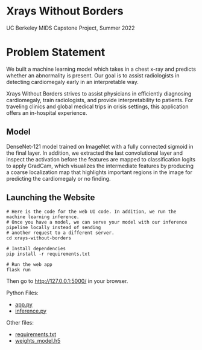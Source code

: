 # Xrays Without Borders
UC Berkeley MIDS Capstone Project, Summer 2022

# Problem Statement
We built a machine learning model which takes in a chest x-ray and predicts whether an abnormality is present. Our goal is to assist radiologists in detecting cardiomegaly early in an interpretable way.

Xrays Without Borders strives to assist physicians in efficiently diagnosing cardiomegaly, train radiologists, and provide interpretability to patients. For traveling clinics and global medical trips in crisis settings, this application offers an in-hospital experience.

## Model
DenseNet-121 model trained on ImageNet with a fully connected sigmoid in the final layer. In addition, we extracted the last convolutional layer and inspect the activation before the features are mapped to classification logits to apply GradCam, which visualizes the intermediate features by producing a coarse localization map that highlights important regions in the image for predicting the cardiomegaly or no finding.

## Launching the Website

```
# Here is the code for the web UI code. In addition, we run the machine learning inference.
# Once you have a model, we can serve your model with our inference pipeline locally instead of sending 
# another request to a different server.
cd xrays-without-borders

# Install dependencies
pip install -r requirements.txt

# Run the web app
flask run 
```

Then go to http://127.0.0.1:5000/ in your browser.

Python Files:
- [app.py](https://github.com/guanangela/xrays-without-borders/blob/main/app.py)
- [inference.py](https://github.com/guanangela/xrays-without-borders/blob/main/inference.py)

Other files:
- [requirements.txt](https://github.com/guanangela/xrays-without-borders/blob/main/requirements.txt)
- [weights_model.h5](https://github.com/guanangela/xrays-without-borders/blob/main/weights_model.h5)

